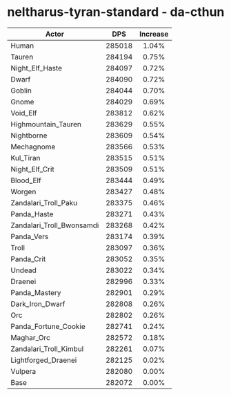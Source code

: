 # neltharus-tyran-standard - da-cthun
| Actor | DPS | Increase |
|---|:---:|:---:|
|Human|285018|1.04%|
|Tauren|284194|0.75%|
|Night_Elf_Haste|284097|0.72%|
|Dwarf|284090|0.72%|
|Goblin|284044|0.70%|
|Gnome|284029|0.69%|
|Void_Elf|283812|0.62%|
|Highmountain_Tauren|283629|0.55%|
|Nightborne|283609|0.54%|
|Mechagnome|283566|0.53%|
|Kul_Tiran|283515|0.51%|
|Night_Elf_Crit|283509|0.51%|
|Blood_Elf|283444|0.49%|
|Worgen|283427|0.48%|
|Zandalari_Troll_Paku|283375|0.46%|
|Panda_Haste|283271|0.43%|
|Zandalari_Troll_Bwonsamdi|283268|0.42%|
|Panda_Vers|283174|0.39%|
|Troll|283097|0.36%|
|Panda_Crit|283052|0.35%|
|Undead|283022|0.34%|
|Draenei|282996|0.33%|
|Panda_Mastery|282901|0.29%|
|Dark_Iron_Dwarf|282808|0.26%|
|Orc|282802|0.26%|
|Panda_Fortune_Cookie|282741|0.24%|
|Maghar_Orc|282572|0.18%|
|Zandalari_Troll_Kimbul|282261|0.07%|
|Lightforged_Draenei|282125|0.02%|
|Vulpera|282080|0.00%|
|Base|282072|0.00%|
